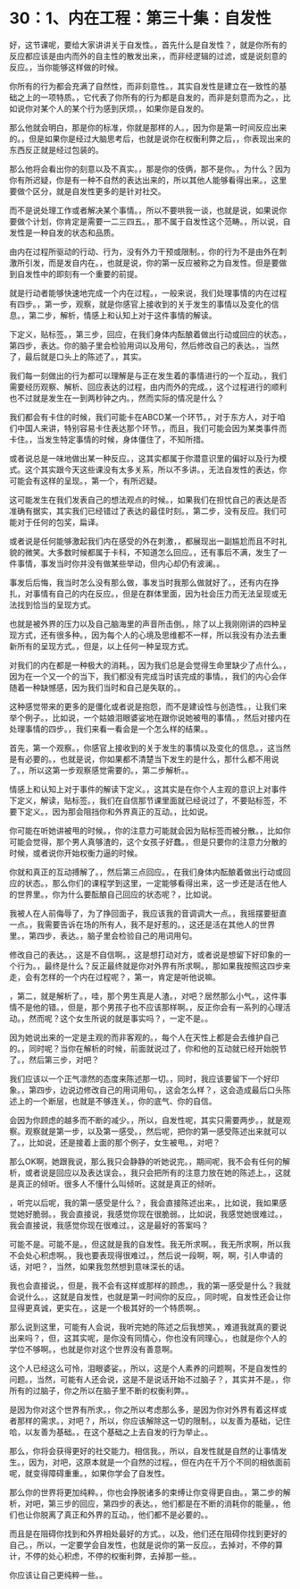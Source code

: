 # 30：1、内在工程：第三十集：自发性

好，这节课呢，要给大家讲讲关于自发性。，首先什么是自发性？，就是你所有的反应都应该是由内而外的自主性的散发出来，，而非经逻辑的过滤，或是说刻意的反应。，当你能够这样做的时候。

你所有的行为都会充满了自然性，而非刻意性。，其实自发性是建立在一致性的基础之上的一项特质。，它代表了你所有的行为都是自发的，而非是刻意而为之。，比如说你对某个人的某个行为感到厌烦。，如果你是自发的。

那么他就会明白，那是你的标准，你就是那样的人。，因为你是第一时间反应出来的。，但是如果你是经过大脑思考后，也就是说你在权衡利弊之后，，你表现出来的东西反正就是经过包装的。

那么他将会看出你的刻意以及不真实。，那是你的伎俩，那不是你。，为什么？因为你有所迟疑，你是有一种不自然的表达出来的，所以其他人能够看得出来。，这里要做个区分，就是自发性更多的是针对社交。

而不是说处理工作或者解决某个事情。，所以不要哄我一谈，也就是说，如果说你要做个计划，你肯定是需要一二三四五。，那不属于自发性这个范畴。，所以说，自发性是一种自发的状态和品质。

由内在过程所驱动的行动、行为，没有外力干预或限制。，你的行为不是由外在刺激所引发，而是发自内在。，也就是说，你的第一反应被称之为自发性。但是要做到自发性中的即刻有一个重要的前提。

就是行动者能够快速地完成一个内在过程。，一般来说，我们处理事情的内在过程有四步。，第一步，观察，就是你感官上接收到的关于发生的事情以及变化的信息。，第二步，解析，情感上和认知上对于这件事情的解读。

下定义，贴标签。，第三步，回应，在我们身体内酝酿着做出行动或回应的状态。，第四步，表达。你的脑子里会检验用词以及用句，然后修改自己的表达。，当然了，最后就是口头上的陈述了。，其实。

我们每一刻做出的行为都可以理解是与正在发生着的事情进行的一个互动。，我们需要经历观察、解析、回应表达的过程，由内而外的完成。，这个过程进行的顺利也不过就是发生在一到两秒钟之内。，然而实际的情况是什么？

我们都会有卡住的时候，我们可能卡在ABCD某一个环节。，对于东方人，对于咱们中国人来讲，特别容易卡住表达那个环节。，而且，我们可能会因为某类事件而卡住。，当发生特定事情的时候，身体僵住了，不知所措。

或者说总是一味地做出某一种反应。，这其实都属于你潜意识里的偏好以及行为模式。这个其实跟今天这些课没有太多关系，所以不多讲。，无法自发性的表达，你可能会有这样的呈现。，第一个，有所迟疑。

这可能发生在我们发表自己的想法观点的时候。，如果我们在担忧自己的表达是否准确有据实，其实我们已经错过了表达的最佳时刻。，第二步，没有反应。我们可能对于任何的包奖，扁译。

或者说是任何能够激起我们内在感受的外在刺激，，都展现出一副尴尬而且不时礼貌的微笑。大多数时候都属于卡科，不知道怎么回应。，还有事后不满，发生了一件事情，事发当时你并没有做某些举动，但内心却仍有波澜。。

事发后后悔，我当时怎么没有那么做，事发当时我那么做就好了。，还有内在挣扎，对事情有自己的内在反应。，但是在群体里面，因为社会压力而无法呈现或无法找到恰当的呈现方式。

也就是被外界的压力以及自己脑海里的声音所击倒。，除了以上我刚刚讲的四种呈现方式，还有很多种。，因为每个人的心境及思维都不一样，所以我没有办法去重新所有的呈现方式。，但是，以上任何一种呈现方式。

对我们的内在都是一种极大的消耗。，因为我们总是会觉得生命里缺少了点什么。，因为在一个又一个的当下，我们都没有完成当时该完成的事情。，我们的内心会伴随着一种缺憾感，因为我们当时和自己是失联的。。

这种感觉带来的更多的是僵化或者说是抱怨，而不是建设性与创造性。，让我们来举个例子。，比如说，一个姑娘泪眼婆娑地在跟你说她被甩的事情。，然后对接内在处理事情的四步。，我们来看一看会是一个怎么样的结果。。

首先，第一个观察。，你感官上接收到的关于发生的事情以及变化的信息。，这当然是有必要的。，也就是说，你如果都不清楚当下发生的是什么，那什么都不用说了。，所以这第一步观察感觉需要的。，第二步解析。。

情感上和认知上对于事件的解读下定义。，这其实是在你个人主观的意识上对事件下定义，解读，贴标签。，我们在自信那节课里面就已经说过了，不要贴标签，不要下定义。，因为那会阻挡你和外界真正的互动。，比如说。

你可能在听她讲被甩的时候。，你的注意力可能就会因为贴标签而被分散。，比如你可能会觉得，那个男人真够渣的，这个女孩子好蠢。，但是只要你的注意力分散的时候，或者说你开始权衡力逼的时候。

你就和真正的互动搏解了。，然后第三点回应。，在我们身体内酝酿着做出行动或回应的状态。，那么你们的课程学到这里，一定能够看得出来，这一步还是活在他人的世界里。，你为什么要酝酿自己回应的状态呢？，比如说。

我被人在人前侮辱了，为了挣回面子，我应该我的音调调大一点。，我摇摆要挺直一点。，我需要告诉在场的所有人，我不是好惹的。，这还是活在其他人的世界里。，第四步，表达。，脑子里会检验自己的用词用句。

修改自己的表达。，这是不自信啊。，这是想打动对方，或者说是想留下好印象的一个行为。，最终是什么？反正最终就是你对外界有所求啊。，那如果我按照这四步来走，会有怎样的一个内在过程呢？，第一，肯定是听他说嘛。

，第二，就是解析了。，哇，那个男生真是人渣。，对吧？居然那么小气。，这件事情不是他的错。，但是，那个男孩子也不应该那样啊。，反正你会有一系列的心理活动。，然而呢？这个女生所说的就是事实吗？，一定不是。。

因为她说出来的一定是主观的而非客观的。，每个人在天性上都是会去维护自己的。，同时呢？当你在解析的时候，前面就说过了，你和他的互动就已经开始脱节了。，然后第三步，对吧？

我们应该以一个正气凛然的态度来陈述那一切。，同时，我应该要留下一个好印象。，第四步，边说边修改自己的用词用句。，这会怎么样？，这会造成最后口头陈述上的一个断层，也就是不够连关。，你的底气、你的自信。

会因为你顾虑的越多而不断的减少。，所以，自发性呢，其实只需要两步。，就是观察。观察就是第一步，以及第一感受。，然后呢，把你的第一感受陈述出来就可以了。，比如说，还是接着上面的那个例子，女生被甩。，对吧？

那么OK啊，她跟我说，那么我只会静静的听她说完。，期间呢，我不会有任何的解析，或者说是回应以及表达误会。，我只会把所有的注意力放在她的陈述上。，这就是真正的倾听。很多人不懂什么叫倾听。这就是真正的倾听。

，听完以后呢，我的第一感受是什么？，我会直接陈述出来。，比如说，我如果感觉她好脆弱。，我会直接说，我感觉你现在很脆弱。，比如说，我感觉她很难过。，我会直接说，我感觉你现在很难过。，这是最好的答案吗？

可能不是。可能不是。，但这就是我的自发性。我无所求啊。，我无所求啊，所以我不会处心积虑啊。，我也要表现得很难过。，然后说一段啊，啊，啊，引人申请的话，对吧？，当然，如果我忽然想到意味深长的话。

我也会直接说。，但是，我不会有这样或那样的顾虑。，我的第一感受是什么？我就会说什么。，这就是自发性，也就是第一时间你的反应。，同时呢，自发性还会让你显得更真诚，更实在。，这是一个极其好的一个特质啊。。

那么说到这里，可能有人会说，我听完她的陈述之后我想笑。，难道我就真的要说出来吗？，但，这其实呢，是你没有同情心，你也没有同理心。，也就是你个人的学位不够啊。，也就是你对这个世界没有善意啊。

这个人已经这么可怜，泪眼婆娑。，所以，这是个人素养的问题啊，不是自发性的问题。，当然，可能有人还会说，这是不是说话开始不过脑子？，其实并不是。，你所有的过脑子，你之所以在脑子里不断的权衡利弊。。

是因为你对这个世界有所求。，你之所以考虑那么多，是因为你对外界有着这样或者那样的需求。，对吧？，所以，你应该解除这一切的限制。，以友善为基础，记住哈，以友善为基础。，在这个基础之上去自发的行为举止。。

那么，你将会获得更好的社交能力。相信我。，所以，自发性就是自然的让事情发生。，因为，对吧，这原本就是一个自然的过程。，但在内在千万个不同的相依面前呢，就变得障碍重重。，如果你学会了自发性。

那么你的世界将更加纯粹。，你也会挣脱诸多的束缚让你变得更自由。，第二步的解析，对吧，第三步的回应，第四步的表达。，他们都是在不断的消耗你的能量。，他们也让你脱离了真正和外界的互动。，他们都不是必要的。。

而且是在阻碍你找到和外界相处最好的方式。，以及，他们还在阻碍你找到更好的自己。，所以，一定要学会自发性，也就是说你的第一反应。，去掉对，不停的算计，不停的处心积虑，不停的权衡利弊，去掉那一些。。

你应该让自己更纯粹一些。。